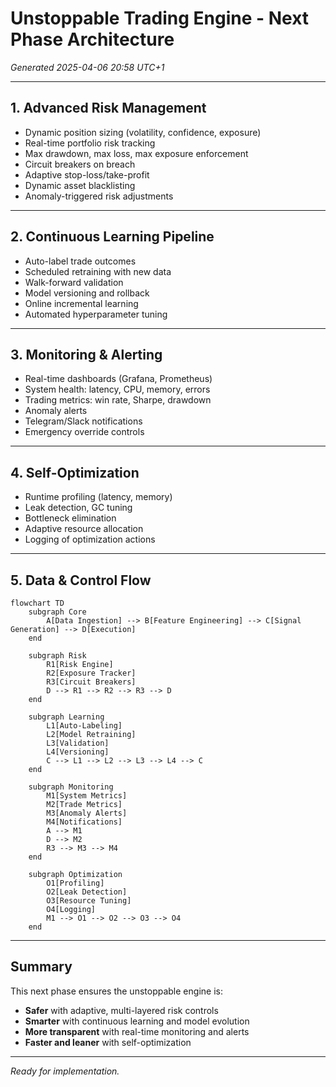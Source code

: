 # Unstoppable Trading Engine - Next Phase Architecture

*Generated 2025-04-06 20:58 UTC+1*

---

## 1. Advanced Risk Management

- Dynamic position sizing (volatility, confidence, exposure)
- Real-time portfolio risk tracking
- Max drawdown, max loss, max exposure enforcement
- Circuit breakers on breach
- Adaptive stop-loss/take-profit
- Dynamic asset blacklisting
- Anomaly-triggered risk adjustments

---

## 2. Continuous Learning Pipeline

- Auto-label trade outcomes
- Scheduled retraining with new data
- Walk-forward validation
- Model versioning and rollback
- Online incremental learning
- Automated hyperparameter tuning

---

## 3. Monitoring & Alerting

- Real-time dashboards (Grafana, Prometheus)
- System health: latency, CPU, memory, errors
- Trading metrics: win rate, Sharpe, drawdown
- Anomaly alerts
- Telegram/Slack notifications
- Emergency override controls

---

## 4. Self-Optimization

- Runtime profiling (latency, memory)
- Leak detection, GC tuning
- Bottleneck elimination
- Adaptive resource allocation
- Logging of optimization actions

---

## 5. Data & Control Flow

```mermaid
flowchart TD
    subgraph Core
        A[Data Ingestion] --> B[Feature Engineering] --> C[Signal Generation] --> D[Execution]
    end

    subgraph Risk
        R1[Risk Engine]
        R2[Exposure Tracker]
        R3[Circuit Breakers]
        D --> R1 --> R2 --> R3 --> D
    end

    subgraph Learning
        L1[Auto-Labeling]
        L2[Model Retraining]
        L3[Validation]
        L4[Versioning]
        C --> L1 --> L2 --> L3 --> L4 --> C
    end

    subgraph Monitoring
        M1[System Metrics]
        M2[Trade Metrics]
        M3[Anomaly Alerts]
        M4[Notifications]
        A --> M1
        D --> M2
        R3 --> M3 --> M4
    end

    subgraph Optimization
        O1[Profiling]
        O2[Leak Detection]
        O3[Resource Tuning]
        O4[Logging]
        M1 --> O1 --> O2 --> O3 --> O4
    end
```

---

## Summary

This next phase ensures the unstoppable engine is:

- **Safer** with adaptive, multi-layered risk controls
- **Smarter** with continuous learning and model evolution
- **More transparent** with real-time monitoring and alerts
- **Faster and leaner** with self-optimization

---

*Ready for implementation.*
